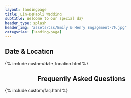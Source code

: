 ```yaml
---
layout: landingpage
title: Lin-DePaoli Wedding
subtitle: Welcome to our special day
header_type: splash
header_img: "assets/css/Emily & Henry Engagement-70.jpg"
categories: [landing-page]
---
```


## Date & Location

{% include custom/date_location.html  %}


## <center>Frequently Asked Questions</center>

{% include custom/faq.html %}
